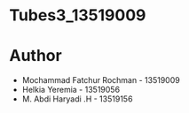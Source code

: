 # Tubes3_13519009


# Author
- Mochammad Fatchur Rochman - 13519009
- Helkia Yeremia - 13519056
- M. Abdi Haryadi .H - 13519156
